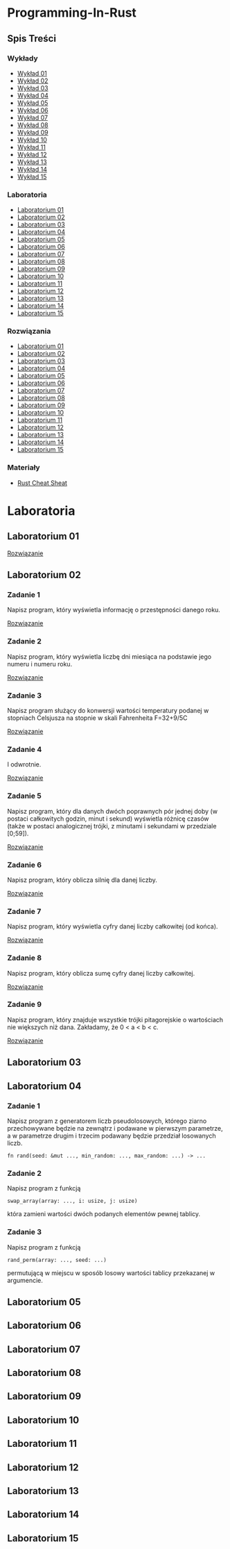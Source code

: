 # Programming-In-Rust

## Spis Treści

### Wykłady

- [Wykład 01](https://github.com/tukarp/Programming-In-Rust/tree/main/Wyk%C5%82ady/Wyk%C5%82ad%2001)
- [Wykład 02](https://github.com/tukarp/Programming-In-Rust/tree/main/Wyk%C5%82ady/Wyk%C5%82ad%2002)
- [Wykład 03](https://github.com/tukarp/Programming-In-Rust/tree/main/Wyk%C5%82ady/Wyk%C5%82ad%2003)
- [Wykład 04](https://github.com/tukarp/Programming-In-Rust/tree/main/Wyk%C5%82ady/Wyk%C5%82ad%2004)
- [Wykład 05](https://github.com/tukarp/Programming-In-Rust/tree/main/Wyk%C5%82ady/Wyk%C5%82ad%2005)
- [Wykład 06](https://github.com/tukarp/Programming-In-Rust/tree/main/Wyk%C5%82ady/Wyk%C5%82ad%2006)
- [Wykład 07](https://github.com/tukarp/Programming-In-Rust/tree/main/Wyk%C5%82ady/Wyk%C5%82ad%2007)
- [Wykład 08](https://github.com/tukarp/Programming-In-Rust/tree/main/Wyk%C5%82ady/Wyk%C5%82ad%2008)
- [Wykład 09](https://github.com/tukarp/Programming-In-Rust/tree/main/Wyk%C5%82ady/Wyk%C5%82ad%2009)
- [Wykład 10](https://github.com/tukarp/Programming-In-Rust/tree/main/Wyk%C5%82ady/Wyk%C5%82ad%2010)
- [Wykład 11](https://github.com/tukarp/Programming-In-Rust/tree/main/Wyk%C5%82ady/Wyk%C5%82ad%2011)
- [Wykład 12](https://github.com/tukarp/Programming-In-Rust/tree/main/Wyk%C5%82ady/Wyk%C5%82ad%2012)
- [Wykład 13](https://github.com/tukarp/Programming-In-Rust/tree/main/Wyk%C5%82ady/Wyk%C5%82ad%2013)
- [Wykład 14](https://github.com/tukarp/Programming-In-Rust/tree/main/Wyk%C5%82ady/Wyk%C5%82ad%2014)
- [Wykład 15](https://github.com/tukarp/Programming-In-Rust/tree/main/Wyk%C5%82ady/Wyk%C5%82ad%2015)

### Laboratoria

- [Laboratorium 01](#laboratorium-01)
- [Laboratorium 02](#laboratorium-02)
- [Laboratorium 03](#laboratorium-03)
- [Laboratorium 04](#laboratorium-04)
- [Laboratorium 05](#laboratorium-05)
- [Laboratorium 06](#laboratorium-06)
- [Laboratorium 07](#laboratorium-07)
- [Laboratorium 08](#laboratorium-08)
- [Laboratorium 09](#laboratorium-09)
- [Laboratorium 10](#laboratorium-10)
- [Laboratorium 11](#laboratorium-11)
- [Laboratorium 12](#laboratorium-12)
- [Laboratorium 13](#laboratorium-13)
- [Laboratorium 14](#laboratorium-14)
- [Laboratorium 15](#laboratorium-15)

### Rozwiązania

- [Laboratorium 01](https://github.com/tukarp/Programming-In-Rust/tree/main/Laboratoria/Lab%2001)
- [Laboratorium 02](https://github.com/tukarp/Programming-In-Rust/tree/main/Laboratoria/Lab%2002)
- [Laboratorium 03](https://github.com/tukarp/Programming-In-Rust/tree/main/Laboratoria/Lab%2003)
- [Laboratorium 04](https://github.com/tukarp/Programming-In-Rust/tree/main/Laboratoria/Lab%2004)
- [Laboratorium 05](https://github.com/tukarp/Programming-In-Rust/tree/main/Laboratoria/Lab%2005)
- [Laboratorium 06](https://github.com/tukarp/Programming-In-Rust/tree/main/Laboratoria/Lab%2006)
- [Laboratorium 07](https://github.com/tukarp/Programming-In-Rust/tree/main/Laboratoria/Lab%2007)
- [Laboratorium 08](https://github.com/tukarp/Programming-In-Rust/tree/main/Laboratoria/Lab%2008)
- [Laboratorium 09](https://github.com/tukarp/Programming-In-Rust/tree/main/Laboratoria/Lab%2009)
- [Laboratorium 10](https://github.com/tukarp/Programming-In-Rust/tree/main/Laboratoria/Lab%2010)
- [Laboratorium 11](https://github.com/tukarp/Programming-In-Rust/tree/main/Laboratoria/Lab%2011)
- [Laboratorium 12](https://github.com/tukarp/Programming-In-Rust/tree/main/Laboratoria/Lab%2012)
- [Laboratorium 13](https://github.com/tukarp/Programming-In-Rust/tree/main/Laboratoria/Lab%2013)
- [Laboratorium 14](https://github.com/tukarp/Programming-In-Rust/tree/main/Laboratoria/Lab%2014)
- [Laboratorium 15](https://github.com/tukarp/Programming-In-Rust/tree/main/Laboratoria/Lab%2015)

### Materiały

- [Rust Cheat Sheat](https://cheats.rs/)

# Laboratoria

## Laboratorium 01

[Rozwiązanie](https://github.com/tukarp/Programming-In-Rust/blob/main/Laboratoria/Lab%2001/Zadanie.rs)

## Laboratorium 02

### Zadanie 1

Napisz program, który wyświetla informację o przestępności danego roku.

[Rozwiązanie](https://github.com/tukarp/Programming-In-Rust/blob/main/Laboratoria/Lab%2002/Zadanie%201.rs)

### Zadanie 2

Napisz program, który wyświetla liczbę dni miesiąca na podstawie jego numeru i numeru roku.

[Rozwiązanie](https://github.com/tukarp/Programming-In-Rust/blob/main/Laboratoria/Lab%2002/Zadanie%202.rs)

### Zadanie 3

Napisz program służący do konwersji wartości temperatury podanej w stopniach Celsjusza na stopnie w skali Fahrenheita
F=32+9/5C

[Rozwiązanie](https://github.com/tukarp/Programming-In-Rust/blob/main/Laboratoria/Lab%2002/Zadanie%203.rs)

### Zadanie 4

I odwrotnie.

[Rozwiązanie](https://github.com/tukarp/Programming-In-Rust/blob/main/Laboratoria/Lab%2002/Zadanie%204.rs)

### Zadanie 5

Napisz program, który dla danych dwóch poprawnych pór jednej doby (w postaci całkowitych godzin, minut i sekund) wyświetla różnicę czasów (także w postaci analogicznej trójki, z minutami i sekundami w przedziale [0;59]).

[Rozwiązanie](https://github.com/tukarp/Programming-In-Rust/blob/main/Laboratoria/Lab%2002/Zadanie%205.rs)

### Zadanie 6

Napisz program, który oblicza silnię dla danej liczby.

[Rozwiązanie](https://github.com/tukarp/Programming-In-Rust/blob/main/Laboratoria/Lab%2002/Zadanie%206.rs)

### Zadanie 7

Napisz program, który wyświetla cyfry danej liczby całkowitej (od końca).

[Rozwiązanie](https://github.com/tukarp/Programming-In-Rust/blob/main/Laboratoria/Lab%2002/Zadanie%207.rs)

### Zadanie 8

Napisz program, który oblicza sumę cyfry danej liczby całkowitej.

[Rozwiązanie](https://github.com/tukarp/Programming-In-Rust/blob/main/Laboratoria/Lab%2002/Zadanie%208.rs)

### Zadanie 9

Napisz program, który znajduje wszystkie trójki pitagorejskie o wartościach nie większych niż dana.
Zakładamy, że 0 < a < b < c.

[Rozwiązanie](https://github.com/tukarp/Programming-In-Rust/blob/main/Laboratoria/Lab%2001/Zadanie%209.rs)

## Laboratorium 03

## Laboratorium 04

### Zadanie 1

Napisz program z generatorem liczb pseudolosowych, którego ziarno przechowywane będzie na zewnątrz i podawane w pierwszym parametrze, a w parametrze drugim i trzecim podawany będzie przedział losowanych liczb.

```
fn rand(seed: &mut ..., min_random: ..., max_random: ...) -> ...
```

### Zadanie 2

Napisz program z funkcją

```
swap_array(array: ..., i: usize, j: usize)
```

która zamieni wartości dwóch podanych elementów pewnej tablicy.

### Zadanie 3

Napisz program z funkcją

```
rand_perm(array: ..., seed: ...)
```

permutującą w miejscu w sposób losowy wartości tablicy przekazanej w argumencie.

## Laboratorium 05

## Laboratorium 06

## Laboratorium 07

## Laboratorium 08

## Laboratorium 09

## Laboratorium 10

## Laboratorium 11

## Laboratorium 12

## Laboratorium 13

## Laboratorium 14

## Laboratorium 15
